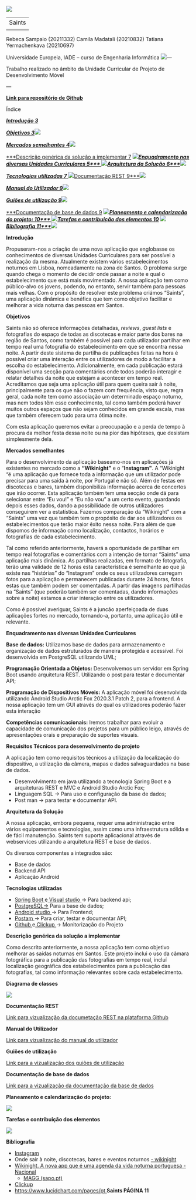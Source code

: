 ![](Aspose.Words.953b39b1-f79c-457a-901e-69a0794f65b1.001.png)



||
| :- |
|Saints |
||
Rebeca Sampaio (20211332)       Camila Madatali (20210832)        Tatiana Yermachenkava (20210697) 

Universidade Europeia, IADE – curso de Engenharia Informática ![](Aspose.Words.953b39b1-f79c-457a-901e-69a0794f65b1.002.png)— 

Trabalho realizado no âmbito da Unidade Curricular de Projeto de Desenvolvimento Móvel 

— 

[**Link para repositório de Github** ](https://github.com/Becas26/AppSaints)

Índice 

[***Introdução 3***](#_page2_x25.00_y36.92)

[***Objetivos 3***](#_page2_x25.00_y330.92)![](Aspose.Words.953b39b1-f79c-457a-901e-69a0794f65b1.003.png)

[***Mercados semelhantes 4***](#_page3_x25.00_y49.92)![](Aspose.Words.953b39b1-f79c-457a-901e-69a0794f65b1.004.png)

[***Descrição genérica da solução a implementar 7](#_page6_x25.00_y382.92)      ***![](Aspose.Words.953b39b1-f79c-457a-901e-69a0794f65b1.005.png)[Enquadramento nas diversas Unidades Curriculares 5*** ](#_page4_x25.00_y90.92)![](Aspose.Words.953b39b1-f79c-457a-901e-69a0794f65b1.006.png)[Arquitetura da Solução 6***](#_page5_x25.00_y324.92)![](Aspose.Words.953b39b1-f79c-457a-901e-69a0794f65b1.007.png)***

[***Tecnologias utilizadas 7*** ](#_page6_x25.00_y54.92)![](Aspose.Words.953b39b1-f79c-457a-901e-69a0794f65b1.008.png)[Documentação REST 9***](#_page8_x25.00_y117.92)![](Aspose.Words.953b39b1-f79c-457a-901e-69a0794f65b1.009.png)

[***Manual do Utilizador 9***](#_page8_x25.00_y264.92)![](Aspose.Words.953b39b1-f79c-457a-901e-69a0794f65b1.010.png)

[***Guiões de utilização 9***](#_page8_x25.00_y385.92)![](Aspose.Words.953b39b1-f79c-457a-901e-69a0794f65b1.011.png)

[***Documentação de base de dados 9](#_page8_x25.00_y515.92)         ***![](Aspose.Words.953b39b1-f79c-457a-901e-69a0794f65b1.012.png)[Planeamento e calendarização do projeto: 10*** ](#_page9_x25.00_y90.92)![](Aspose.Words.953b39b1-f79c-457a-901e-69a0794f65b1.013.png)[Tarefas e contribuição dos elementos 10](#_page9_x25.00_y591.92)    ![](Aspose.Words.953b39b1-f79c-457a-901e-69a0794f65b1.014.png)[Bibliografia 11***](#_page10_x25.00_y131.92)![](Aspose.Words.953b39b1-f79c-457a-901e-69a0794f65b1.015.png)***

**Introdução** 

Propuseram-nos a criação de uma nova aplicação que englobasse os conhecimentos de diversas Unidades Curriculares para ser possível a realização da mesma. Atualmente existem vários estabelecimentos noturnos em Lisboa, nomeadamente na zona de Santos. O problema surge quando chega o momento de decidir onde passar a noite e qual o estabelecimento que está mais movimentado. A nossa aplicação tem como público-alvo os jovens, podendo, no entanto, servir também para pessoas mais velhas. Com o propósito de resolver este problema criámos “Saints”, uma aplicação dinâmica e benéfica que tem como objetivo facilitar e melhorar a vida noturna das pessoas em Santos. 

**Objetivos** 

Saints não só oferece informações detalhadas, *reviews*, *guest lists* e fotografias do espaço de todas as discotecas e maior parte dos bares na região de Santos, como também é possível para cada utilizador partilhar em tempo real uma fotografia do estabelecimento em que se encontra nessa noite. A partir deste sistema de partilha de publicações feitas na hora é possível criar uma interação entre os utilizadores de modo a facilitar a escolha do estabelecimento. Adicionalmente, em cada publicação estará disponível uma secção para comentários onde todos poderão interagir e relatar detalhes da noite que estejam a acontecer em tempo real. Acreditamos que seja uma aplicação útil para quem queira sair à noite, principalmente para os que não o fazem com frequência, visto que, regra geral, cada noite tem como associação um determinado espaço noturno, mas nem todos têm esse conhecimento, tal como também poderá haver muitos outros espaços que não sejam conhecidos em grande escala, mas que também oferecem tudo para uma ótima noite. 

Com esta aplicação queremos evitar a preocupação e a perda de tempo à procura da melhor festa dessa noite ou na pior das hipóteses, que desistam simplesmente dela. 

**Mercados semelhantes** 

Para o desenvolvimento da aplicação baseamo-nos em aplicações já existentes no mercado como a **“Wikinight”** e o “**Instagram"**. A “Wikinight “é uma aplicação que fornece toda a informação que um utilizador pode precisar para uma saída à noite, por Portugal e não só. Além de festas em discotecas e bares, também disponibiliza informação acerca de concertos que irão ocorrer. Esta aplicação também tem uma secção onde dá para selecionar entre “Eu vou!” e “Eu não vou” a um certo evento, guardando depois esses dados, dando a possibilidade de outros utilizadores conseguirem ver a estatística. Fazemos comparação da “Wikinight” com a “Saints” uma vez que também tem o propósito de dar aos utilizadores os estabelecimentos que terão maior êxito nessa noite. Para além de que dispomos de informação como localização, contactos, horários e fotografias de cada estabelecimento. 

Tal como referido anteriormente, haverá a oportunidade de partilhar em tempo real fotografias e comentários com a intenção de tornar “Saints” uma aplicação mais dinâmica. As partilhas realizadas, em formato de fotografia, terão uma validade de 12 horas esta característica é semelhante ao que já existe nas “histórias” do “Instagram” onde os seus utilizadores carregam fotos para a aplicação e permanecem publicadas durante 24 horas, fotos estas que também podem ser comentadas. A partir das imagens partilhadas na “Saints” (que poderão também ser comentadas, dando informações sobre a noite) estamos a criar interação entre os utilizadores. 

Como é possível averiguar, Saints é a juncão aperfeiçoada de duas aplicações fortes no mercado, tornando-a, portanto, uma aplicação útil e relevante.  

**Enquadramento nas diversas Unidades Curriculares** 

**Base de dados:** Utilizamos base de dados para armazenamento e organização de dados         estruturados de maneira protegida e acessível. Foi desenvolvida em PostgreSQL utilizando UML; 

**Programação Orientada a Objetos:** Desenvolvemos um servidor em Spring Boot usando arquitetura REST. Utilizando o post para testar e documentar API; 

**Programação de Dispositivos Móveis:** A aplicação móvel foi desenvolvida utilizando Android Studio Arctic Fox 2020.3.1 Patch 2, para a frontend. A nossa aplicação tem um GUI através do qual os utilizadores poderão fazer esta interação 

**Competências comunicacionais:** Iremos trabalhar para evoluir a capacidade de comunicação dos projetos para um público leigo, através de apresentações orais e preparação de suportes visuais.   

**Requisitos Técnicos para desenvolvimento do projeto**

A aplicação tem como requisitos técnicos a utilização da localização do dispositivo, a utilização da câmera, mapas e dados salvaguardados na base de dados.  

- Desenvolvimento em java utilizando a tecnologia Spring Boot e a arquiteturas REST e MVC e Android Studio Arctic Fox; 
- Linguagem SQL -> Para uso e configuração da base de dados; 
- Post man -> para testar e documentar API. 

**Arquitetura da Solução** 

A nossa aplicação, embora pequena, requer uma administração entre vários equipamentos e tecnologias, assim como uma infraestrutura sólida e de fácil manutenção. Saints tem suporte aplicacional através de webservices utilizando a arquitetura REST e base de dados. 

Os diversos componentes a integrados são:  

- Base de dados  
- Backend API  
- Aplicação Android 

**Tecnologias utilizadas** 

- [Spring Boot ](https://spring.io/projects/spring-boot)e[ Visual studio ](https://code.visualstudio.com/)-> Para backend api;  
- [PostgreSQL-](https://www.postgresql.org/)> Para a base de dados;  
- [Android studio ](https://developer.android.com/studio)-> Para Frontend; 
- [Postam ](https://www.postman.com/)-> Para criar, testar e documentar API; 
- [Github ](https://github.com/)e[ Clickup ](https://app.clickup.com)-> Monitorização do Projeto  

**Descrição genérica da solução a implementar** 

Como descrito anteriormente, a nossa aplicação tem como objetivo melhorar as saídas noturnas em Santos. Este projeto inclui o uso da câmara fotográfica para a publicação das fotografias em tempo real, incluí localização geográfica dos estabelecimentos para a publicação das fotografias, tal como informação relevantes sobre cada estabelecimento. 

**Diagrama de classes** 

![](Aspose.Words.953b39b1-f79c-457a-901e-69a0794f65b1.016.jpeg)

**Documentação REST** 

[Link para vizualização da documetação REST na plataforma Github ](https://github.com/Becas26/AppSaints/blob/main/Doc%20REST.pdf)

**Manual do Utilizador**  

[Link para vizualização do manual do utilizador ](https://github.com/Becas26/AppSaints/blob/main/ManualUtilizador.pdf)

**Guiões de utilização**  

[Link para a vizualização dos guiões de utilização ](https://github.com/Becas26/AppSaints/blob/main/Gui%C3%B5esUtiliza%C3%A7%C3%A3o.pdf)

**Documentação de base de dados** 

[Link para a vizualização da documentação da base de dados ](https://github.com/Becas26/AppSaints/tree/main/Base%20de%20Dados)

**Planeamento e calendarização do projeto:**  

![](Aspose.Words.953b39b1-f79c-457a-901e-69a0794f65b1.017.jpeg)

**Tarefas e contribuição dos elementos** 

![](Aspose.Words.953b39b1-f79c-457a-901e-69a0794f65b1.018.png)

**Bibliografia** 

- [Instagram  ](https://www.instagram.com/)
- Onde sair à noite, discotecas, bares e eventos noturnos [- wikinight  ](https://wikinight.eu/pt)
- [Wikinight. A nova app que é uma agenda da vida noturna portuguesa - Nacional ](https://magg.sapo.pt/atualidade/atualidade-nacional/artigos/wikinight-a-nova-app-que-e-uma-agenda-da-vida-noturna-portuguesa)
  - [MAGG (sapo.pt)  ](https://magg.sapo.pt/atualidade/atualidade-nacional/artigos/wikinight-a-nova-app-que-e-uma-agenda-da-vida-noturna-portuguesa)
- [Clickup  ](https://app.clickup.com/?fromLanding=true)
- [https://www.lucidchart.com/pages/pt ](https://www.lucidchart.com/pages/pt)
**Saints  PÁGINA 11** 
